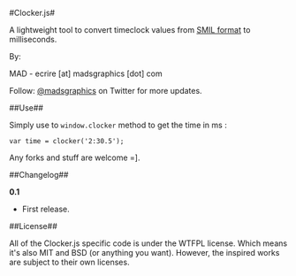 #Clocker.js#

A lightweight tool to convert timeclock values from [SMIL format](http://www.w3.org/TR/2001/REC-smil-animation-20010904/#Timing-ClockValueSyntax) to milliseconds.

By:

MAD - ecrire [at] madsgraphics [dot] com


Follow: [@madsgraphics](http://twitter.com/madsgraphics) on Twitter for more updates.

##Use##

Simply use to `window.clocker` method to get the time in ms :

    var time = clocker('2:30.5');

Any forks and stuff are welcome =].

##Changelog##

**0.1**

* First release.


##License##

All of the Clocker.js specific code is under the WTFPL license. Which means it's also MIT and BSD (or anything you want). However, the inspired works are subject to their own licenses.
